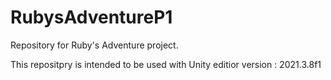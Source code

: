 # RubysAdventureP1
Repository for Ruby's Adventure project.

This repositpry is intended to be used with Unity editior version : 2021.3.8f1
